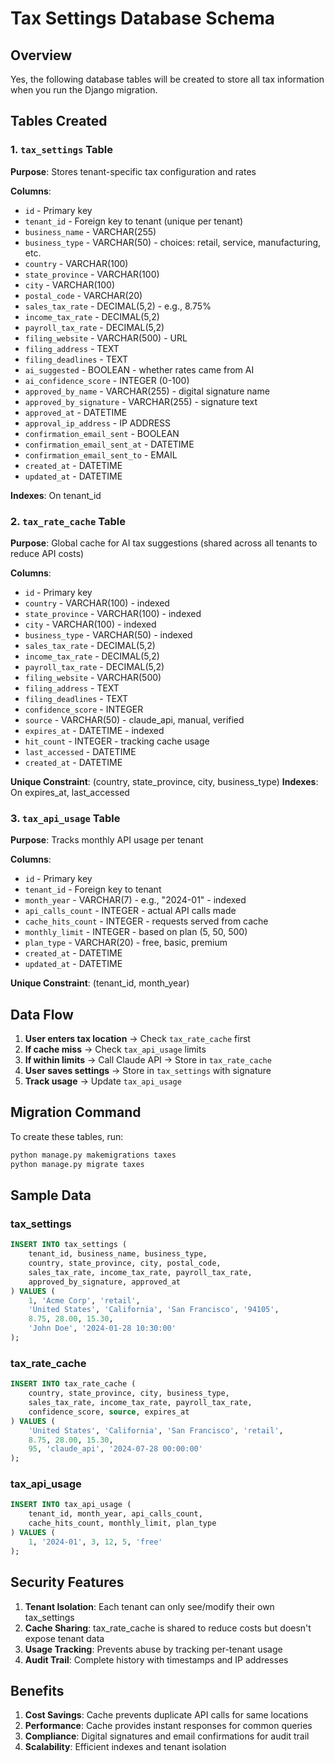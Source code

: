 # Tax Settings Database Schema

## Overview
Yes, the following database tables will be created to store all tax information when you run the Django migration.

## Tables Created

### 1. `tax_settings` Table
**Purpose**: Stores tenant-specific tax configuration and rates

**Columns**:
- `id` - Primary key
- `tenant_id` - Foreign key to tenant (unique per tenant)
- `business_name` - VARCHAR(255)
- `business_type` - VARCHAR(50) - choices: retail, service, manufacturing, etc.
- `country` - VARCHAR(100)
- `state_province` - VARCHAR(100)
- `city` - VARCHAR(100)
- `postal_code` - VARCHAR(20)
- `sales_tax_rate` - DECIMAL(5,2) - e.g., 8.75%
- `income_tax_rate` - DECIMAL(5,2)
- `payroll_tax_rate` - DECIMAL(5,2)
- `filing_website` - VARCHAR(500) - URL
- `filing_address` - TEXT
- `filing_deadlines` - TEXT
- `ai_suggested` - BOOLEAN - whether rates came from AI
- `ai_confidence_score` - INTEGER (0-100)
- `approved_by_name` - VARCHAR(255) - digital signature name
- `approved_by_signature` - VARCHAR(255) - signature text
- `approved_at` - DATETIME
- `approval_ip_address` - IP ADDRESS
- `confirmation_email_sent` - BOOLEAN
- `confirmation_email_sent_at` - DATETIME
- `confirmation_email_sent_to` - EMAIL
- `created_at` - DATETIME
- `updated_at` - DATETIME

**Indexes**: On tenant_id

### 2. `tax_rate_cache` Table
**Purpose**: Global cache for AI tax suggestions (shared across all tenants to reduce API costs)

**Columns**:
- `id` - Primary key
- `country` - VARCHAR(100) - indexed
- `state_province` - VARCHAR(100) - indexed
- `city` - VARCHAR(100) - indexed
- `business_type` - VARCHAR(50) - indexed
- `sales_tax_rate` - DECIMAL(5,2)
- `income_tax_rate` - DECIMAL(5,2)
- `payroll_tax_rate` - DECIMAL(5,2)
- `filing_website` - VARCHAR(500)
- `filing_address` - TEXT
- `filing_deadlines` - TEXT
- `confidence_score` - INTEGER
- `source` - VARCHAR(50) - claude_api, manual, verified
- `expires_at` - DATETIME - indexed
- `hit_count` - INTEGER - tracking cache usage
- `last_accessed` - DATETIME
- `created_at` - DATETIME

**Unique Constraint**: (country, state_province, city, business_type)
**Indexes**: On expires_at, last_accessed

### 3. `tax_api_usage` Table
**Purpose**: Tracks monthly API usage per tenant

**Columns**:
- `id` - Primary key
- `tenant_id` - Foreign key to tenant
- `month_year` - VARCHAR(7) - e.g., "2024-01" - indexed
- `api_calls_count` - INTEGER - actual API calls made
- `cache_hits_count` - INTEGER - requests served from cache
- `monthly_limit` - INTEGER - based on plan (5, 50, 500)
- `plan_type` - VARCHAR(20) - free, basic, premium
- `created_at` - DATETIME
- `updated_at` - DATETIME

**Unique Constraint**: (tenant_id, month_year)

## Data Flow

1. **User enters tax location** → Check `tax_rate_cache` first
2. **If cache miss** → Check `tax_api_usage` limits
3. **If within limits** → Call Claude API → Store in `tax_rate_cache`
4. **User saves settings** → Store in `tax_settings` with signature
5. **Track usage** → Update `tax_api_usage`

## Migration Command

To create these tables, run:
```bash
python manage.py makemigrations taxes
python manage.py migrate taxes
```

## Sample Data

### tax_settings
```sql
INSERT INTO tax_settings (
    tenant_id, business_name, business_type, 
    country, state_province, city, postal_code,
    sales_tax_rate, income_tax_rate, payroll_tax_rate,
    approved_by_signature, approved_at
) VALUES (
    1, 'Acme Corp', 'retail',
    'United States', 'California', 'San Francisco', '94105',
    8.75, 28.00, 15.30,
    'John Doe', '2024-01-28 10:30:00'
);
```

### tax_rate_cache
```sql
INSERT INTO tax_rate_cache (
    country, state_province, city, business_type,
    sales_tax_rate, income_tax_rate, payroll_tax_rate,
    confidence_score, source, expires_at
) VALUES (
    'United States', 'California', 'San Francisco', 'retail',
    8.75, 28.00, 15.30,
    95, 'claude_api', '2024-07-28 00:00:00'
);
```

### tax_api_usage
```sql
INSERT INTO tax_api_usage (
    tenant_id, month_year, api_calls_count, 
    cache_hits_count, monthly_limit, plan_type
) VALUES (
    1, '2024-01', 3, 12, 5, 'free'
);
```

## Security Features

1. **Tenant Isolation**: Each tenant can only see/modify their own tax_settings
2. **Cache Sharing**: tax_rate_cache is shared to reduce costs but doesn't expose tenant data
3. **Usage Tracking**: Prevents abuse by tracking per-tenant usage
4. **Audit Trail**: Complete history with timestamps and IP addresses

## Benefits

1. **Cost Savings**: Cache prevents duplicate API calls for same locations
2. **Performance**: Cache provides instant responses for common queries
3. **Compliance**: Digital signatures and email confirmations for audit trail
4. **Scalability**: Efficient indexes and tenant isolation